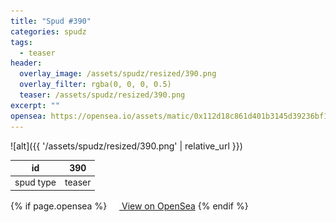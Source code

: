 ```yaml
---
title: "Spud #390"
categories: spudz
tags:
  - teaser
header:
  overlay_image: /assets/spudz/resized/390.png
  overlay_filter: rgba(0, 0, 0, 0.5)
  teaser: /assets/spudz/resized/390.png
excerpt: ""
opensea: https://opensea.io/assets/matic/0x112d18c861d401b3145d39236bf149f01e18beed/390
---
```

![alt]({{ '/assets/spudz/resized/390.png' | relative_url }})

| id | 390 |
|-|-|
| spud type | teaser |

{% if page.opensea %}
<a href="{{page.opensea}}" class="btn btn--info" onclick="window.open(this.href, '_blank'); return false;"><img src="/assets/images/opensea.svg" width="16px"><span>  View on OpenSea</span></a>
{% endif %}
